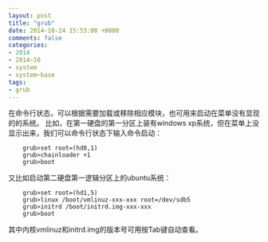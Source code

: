 ```yaml
---
layout: post
title: "grub"
date: 2014-10-24 15:53:00 +0800
comments: false
categories:
- 2014
- 2014~10
- system
- system~base
tags:
- grub
---
```

在命令行状态，可以根据需要加载或移除相应模块，也可用来启动在菜单没有显现的的系统。
比如，在第一硬盘的第一分区上装有windows xp系统，但在菜单上没显示出来，我们可以命令行状态下输入命令启动：
```
	grub>set root=(hd0,1)
	grub>chainloader +1
	grub>boot
```
又比如启动第二硬盘第一逻辑分区上的ubuntu系统：
```
	grub>set root=(hd1,5)
	grub>linux /boot/vmlinuz-xxx-xxx root=/dev/sdb5
	grub>initrd /boot/initrd.img-xxx-xxx
	grub>boot
```
其中内核vmlinuz和initrd.img的版本号可用按Tab键自动查看。
